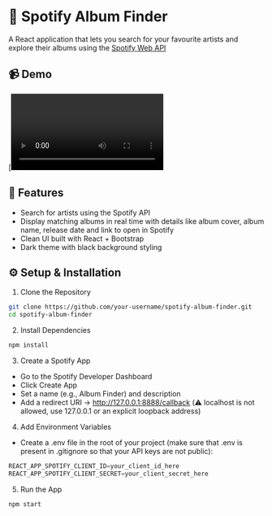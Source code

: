 # 🎵 Spotify Album Finder

A React application that lets you search for your favourite artists and explore their albums using the [Spotify Web API](https://developer.spotify.com/documentation/web-api/)

## 📹 Demo

[![Video Demo](spotifymusicfinder.mov)

## 🚀 Features

- Search for artists using the Spotify API  
- Display matching albums in real time with details like album cover, album name, release date and link to open in Spotify
- Clean UI built with React + Bootstrap  
- Dark theme with black background styling  

## ⚙️ Setup & Installation

1. Clone the Repository
```bash
git clone https://github.com/your-username/spotify-album-finder.git
cd spotify-album-finder
```

2. Install Dependencies
```bash
npm install
```
3. Create a Spotify App
- Go to the Spotify Developer Dashboard
- Click Create App
- Set a name (e.g., Album Finder) and description
- Add a redirect URI → http://127.0.0.1:8888/callback (⚠️ localhost is not allowed, use 127.0.0.1 or an explicit loopback address)

4. Add Environment Variables

- Create a .env file in the root of your project (make sure that .env is present in .gitignore so that your API keys are not public):
```python
REACT_APP_SPOTIFY_CLIENT_ID=your_client_id_here
REACT_APP_SPOTIFY_CLIENT_SECRET=your_client_secret_here
```

5. Run the App
```bash
npm start
```
